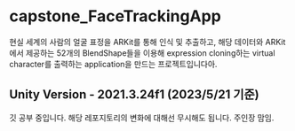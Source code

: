 # capstone_FaceTrackingApp

현실 세계의 사람의 얼굴 표정을 ARKit를 통해 인식 및 추출하고, 해당 데이터와 ARKit에서 제공하는 52개의 BlendShape들을 이용해 expression cloning하는 virtual character를 출력하는 application을 만드는 프로젝트입니다아.

## Unity Version - 2021.3.24f1 (2023/5/21 기준)

깃 공부 중입니다. 해당 레포지토리의 변화에 대해선 무시해도 됩니다. 주인장 맘임.
